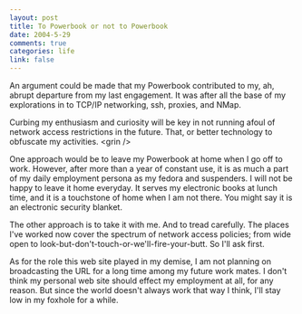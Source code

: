 ```yaml
--- 
layout: post
title: To Powerbook or not to Powerbook
date: 2004-5-29
comments: true
categories: life
link: false
---
```

An argument could be made that my Powerbook contributed to my, ah, abrupt departure from my last engagement. It was after all the base of my explorations in to TCP/IP networking, ssh, proxies, and NMap.

Curbing my enthusiasm and curiosity will be key in not running afoul of network access restrictions in the future. That, or better technology to obfuscate my activities. &lt;grin /&gt;

One approach would be to leave my Powerbook at home when I go off to work. However, after more than a year of constant use, it is as much a part of my daily employment persona as my fedora and suspenders. I will not be happy to leave it home everyday. It serves my electronic books at lunch time, and it is a touchstone of home when I am not there. You might say it is an electronic security blanket.

The other approach is to take it with me. And to tread carefully. The places I've worked now cover the spectrum of network access policies; from wide open to look-but-don't-touch-or-we'll-fire-your-butt. So I'll ask first.

As for the role this web site played in my demise, I am not planning on broadcasting the URL for a long time among my future work mates. I don't think my personal web site should effect my employment at all, for any reason. But since the world doesn't always work that way I think, I'll stay low in my foxhole for a while.
